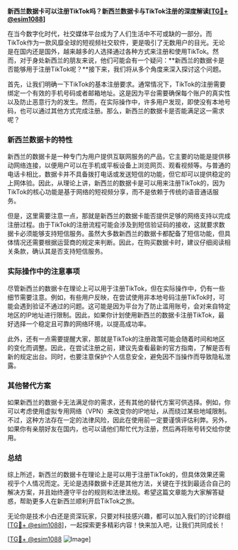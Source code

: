 **新西兰数据卡可以注册TikTok吗？新西兰数据卡与TikTok注册的深度解读[[TG💪+ @esim1088](https://t.me/s/esim1088)]**

在当今数字化时代，社交媒体平台成为了人们生活中不可或缺的一部分。而TikTok作为一款风靡全球的短视频社交软件，更是吸引了无数用户的目光。无论是在国内还是国外，越来越多的人选择通过各种方式来注册和使用TikTok。然而，对于身处新西兰的朋友来说，他们可能会有一个疑问：**新西兰的数据卡是否能够用于注册TikTok呢？**接下来，我们将从多个角度来深入探讨这个问题。

首先，让我们明确一下TikTok的基本注册要求。通常情况下，TikTok的注册需要绑定一个有效的手机号码或者邮箱地址。这是因为平台需要确保每个账户的真实性以及防止恶意行为的发生。然而，在实际操作中，许多用户发现，即使没有本地号码，也可以通过其他方式完成注册。那么，新西兰的数据卡是否能满足这一需求呢？

### 新西兰数据卡的特性

新西兰的数据卡是一种专门为用户提供互联网服务的产品，它主要的功能是提供移动网络连接，以便用户可以在手机或平板设备上浏览网页、观看视频等。与普通的电话卡相比，数据卡并不具备拨打电话或发送短信的功能，但它却可以提供稳定的上网体验。因此，从理论上讲，新西兰的数据卡是可以用来注册TikTok的，因为TikTok的核心功能是基于网络的短视频分享，而不是依赖于传统的语音通话服务。

但是，这里需要注意一点，那就是新西兰的数据卡能否提供足够的网络支持以完成注册过程。由于TikTok的注册流程可能会涉及到短信验证码的接收，这就要求数据卡必须能够支持短信服务。虽然大多数新西兰的数据卡都配备了短信功能，但具体情况还需要根据运营商的规定来判断。因此，在购买数据卡时，建议仔细阅读相关条款，确认其是否支持短信服务。

### 实际操作中的注意事项

尽管新西兰的数据卡在理论上可以用于注册TikTok，但在实际操作中，仍有一些细节需要注意。例如，有些用户反映，在尝试使用非本地号码注册TikTok时，可能会遇到验证不通过的问题。这可能是因为平台为了防止滥用账号，会对来自特定地区的IP地址进行限制。因此，如果你计划使用新西兰的数据卡注册TikTok，最好选择一个稳定且可靠的网络环境，以提高成功率。

此外，还有一点需要提醒大家，那就是TikTok的注册政策可能会随着时间和地区的变化而调整。因此，在尝试注册之前，建议先查看最新的官方指南，了解是否有新的规定出台。同时，也要注意保护个人信息安全，避免因不当操作而导致隐私泄露。

### 其他替代方案

如果新西兰的数据卡无法满足你的需求，还有其他的替代方案可供选择。例如，你可以考虑使用虚拟专用网络（VPN）来改变你的IP地址，从而绕过某些地域限制。不过，这种方法存在一定的法律风险，因此在使用前一定要谨慎评估利弊。另外，如果你有亲朋好友在国内，也可以请他们帮忙代为注册，然后再将账号转交给你使用。

### 总结

综上所述，新西兰的数据卡在理论上是可以用于注册TikTok的，但具体效果还需视乎个人情况而定。无论是选择数据卡还是其他方法，关键在于找到最适合自己的解决方案，并且始终遵守平台的规则和法律法规。希望这篇文章能为大家解答疑惑，帮助更多人在新西兰顺利开启TikTok之旅。

无论你是技术小白还是资深玩家，只要对科技感兴趣，都可以加入我们的讨论群组[[TG💪+ @esim1088](https://t.me/s/esim1088)]，一起探索更多精彩内容！快来加入吧，让我们共同成长！

[[TG💪+ @esim1088](https://t.me/s/esim1088) ![Image](https://i.postimg.cc/4NQfJmqS/Snipaste-2025-05-13-00-14-12.png)]